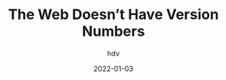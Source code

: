 ---
author: hdv
date: 2022-01-03
permalink: false
tags:
  - versioning
  - meta
target_url: https://hiddedevries.nl/en/blog/2022-01-03-the-web-doesnt-have-version-numbers
title: The Web Doesn’t Have Version Numbers
---